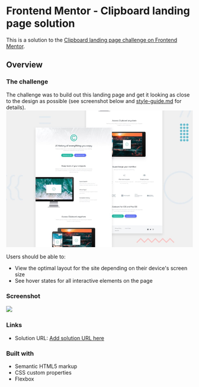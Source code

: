 # Frontend Mentor - Clipboard landing page solution

This is a solution to the [Clipboard landing page challenge on Frontend Mentor](https://www.frontendmentor.io/challenges/clipboard-landing-page-5cc9bccd6c4c91111378ecb9).

## Overview

### The challenge

The challenge was to build out this landing page and get it looking as close to the design as possible (see screenshot below and [style-guide.md](./style-guide.md) for details).
![](./design/desktop-preview.jpg)

Users should be able to:

- View the optimal layout for the site depending on their device's screen size
- See hover states for all interactive elements on the page

### Screenshot

![](./screenshot.jpg)


### Links

- Solution URL: [Add solution URL here](https://your-solution-url.com)


### Built with

- Semantic HTML5 markup
- CSS custom properties
- Flexbox



